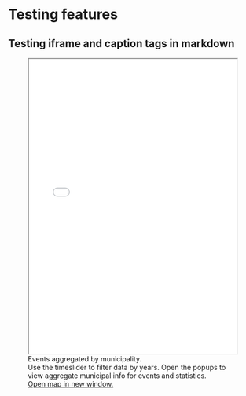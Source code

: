 # Testing features

## Testing iframe and caption tags in markdown

<figure>
    <iframe src="test.html" style="height:600px;width:100%;" title="Aggregate events with timeslider"></iframe>
    <figcaption>Events aggregated by municipality.</br>Use the timeslider to filter data by years. Open the popups to view aggregate municipal info for events and statistics.</br><a href="test.html" target="_blank">Open map in new window.</a> </figcaption>
</figure>
